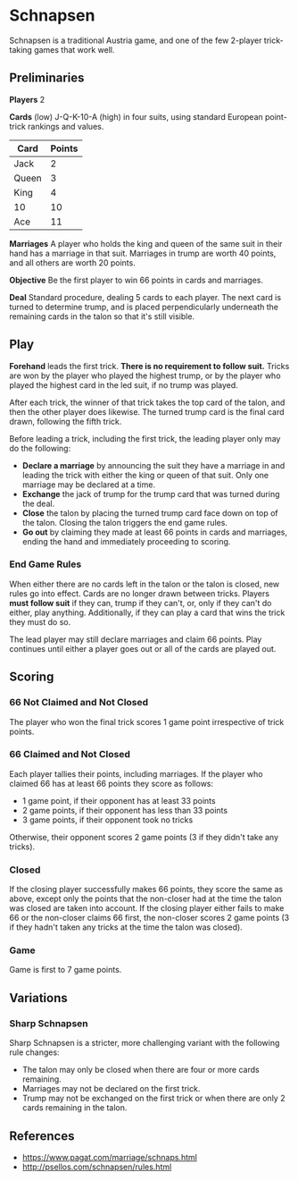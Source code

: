 # Schnapsen

Schnapsen is a traditional Austria game, and one of the few 2-player trick-taking games that work well.

## Preliminaries

**Players­** 2

**Cards** (low) J-Q-K-10-A (high) in four suits, using standard European point-trick rankings and values.

Card  | Points
----- | ------
Jack  | 2
Queen | 3
King  | 4
10    | 10
Ace   | 11

**Marriages** A player who holds the king and queen of the same suit in their hand has a marriage in that suit. Marriages in trump are worth 40 points, and all others are worth 20 points.

**Objective** Be the first player to win 66 points in cards and marriages.

**Deal** Standard procedure, dealing 5 cards to each player. The next card is turned to determine trump, and is placed perpendicularly underneath the remaining cards in the talon so that it's still visible.

## Play

**Forehand** leads the first trick. **There is no requirement to follow suit.** Tricks are won by the player who played the highest trump, or by the player who played the highest card in the led suit, if no trump was played.

After each trick, the winner of that trick takes the top card of the talon, and then the other player does likewise. The turned trump card is the final card drawn, following the fifth trick.

Before leading a trick, including the first trick, the leading player only may do the following:

- **Declare a marriage** by announcing the suit they have a marriage in and leading the trick with either the king or queen of that suit. Only one marriage may be declared at a time.
- **Exchange** the jack of trump for the trump card that was turned during the deal.
- **Close** the talon by placing the turned trump card face down on top of the talon. Closing the talon triggers the end game rules.
- **Go out** by claiming they made at least 66 points in cards and marriages, ending the hand and immediately proceeding to scoring.

### End Game Rules

When either there are no cards left in the talon or the talon is closed, new rules go into effect. Cards are no longer drawn between tricks. Players **must follow suit** if they can, trump if they can't, or, only if they can't do either, play anything. Additionally, if they can play a card that wins the trick they must do so.

The lead player may still declare marriages and claim 66 points. Play continues until either a player goes out or all of the cards are played out.

## Scoring

### 66 Not Claimed and Not Closed

The player who won the final trick scores 1 game point irrespective of trick points.

### 66 Claimed and Not Closed

Each player tallies their points, including marriages. If the player who claimed 66 has at least 66 points they score as follows:

- 1 game point, if their opponent has at least 33 points
- 2 game points, if their opponent has less than 33 points
- 3 game points, if their opponent took no tricks

Otherwise, their opponent scores 2 game points (3 if they didn't take any tricks).

### Closed

If the closing player successfully makes 66 points, they score the same as above, except only the points that the non-closer had at the time the talon was closed are taken into account. If the closing player either fails to make 66 or the non-closer claims 66 first, the non-closer scores 2 game points (3 if they hadn't taken any tricks at the time the talon was closed).

### Game

Game is first to 7 game points.

## Variations

### Sharp Schnapsen

Sharp Schnapsen is a stricter, more challenging variant with the following rule changes:

- The talon may only be closed when there are four or more cards remaining.
- Marriages may not be declared on the first trick.
- Trump may not be exchanged on the first trick or when there are only 2 cards remaining in the talon.

## References

- https://www.pagat.com/marriage/schnaps.html
- http://psellos.com/schnapsen/rules.html